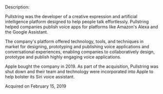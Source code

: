 Description:

Pullstring was the developer of a creative expression and artificial intelligence platform designed to help people talk effortlessly. Pullstring helped companies publish voice apps for platforms like Amazon's Alexa and the Google Assistant.

The company's platform offered technology, tools, and techniques in market for designing, prototyping and publishing voice applications and conversational experiences, enabling companies to collaboratively design, prototype and publish highly engaging voice applications.

Apple bought the company in 2019. As part of the acquisition, Pullstring was shut down and their team and technology were incorporated into Apple to help bolster its Siri voice assistant.

Acquired on February 15, 2019